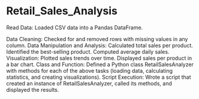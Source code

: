 # Retail_Sales_Analysis
Read Data: Loaded CSV data into a Pandas DataFrame.

Data Cleaning:
Checked for and removed rows with missing values in any column.
Data Manipulation and Analysis:
Calculated total sales per product.
Identified the best-selling product.
Computed average daily sales.
Visualization:
Plotted sales trends over time.
Displayed sales per product in a bar chart.
Class and Function:
Defined a Python class RetailSalesAnalyzer with methods for each of the above tasks (loading data, calculating statistics, and creating visualizations).
Script Execution:
Wrote a script that created an instance of RetailSalesAnalyzer, called its methods, and displayed the results.

